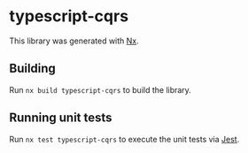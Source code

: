 # typescript-cqrs

This library was generated with [Nx](https://nx.dev).

## Building

Run `nx build typescript-cqrs` to build the library.

## Running unit tests

Run `nx test typescript-cqrs` to execute the unit tests via [Jest](https://jestjs.io).

